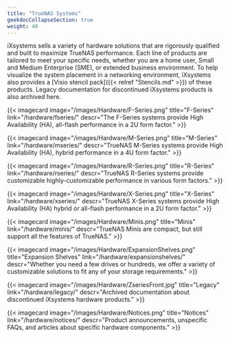 ```yaml
---
title: "TrueNAS Systems"
geekdocCollapseSection: true
weight: 40
---
```


iXsystems sells a variety of hardware solutions that are rigorously qualified and built to maximize TrueNAS performance.
Each line of products are tailored to meet your specific needs, whether you are a home user, Small and Medium Enterprise (SME), or extended business environment.
To help visualize the system placement in a networking environment, iXsystems also provides a [Visio stencil pack]({{< relref "Stencils.md" >}}) of these products.
Legacy documentation for discontinued iXsystems products is also archived here.

<div class="docs-sections">

{{< imagecard image="/images/Hardware/F-Series.png" title="F-Series" link="/hardware/fseries/"
descr="The F-Series systems provide High Availability (HA), all-flash performance in a 2U form factor." >}}

{{< imagecard image="/images/Hardware/M-Series.png" title="M-Series" link="/hardware/mseries/"
descr="TrueNAS M-Series systems provide High Availability (HA), hybrid performance in a 4U form factor." >}}

{{< imagecard image="/images/Hardware/R-Series.png" title="R-Series" link="/hardware/rseries/"
descr="TrueNAS R-Series systems provide customizable highly-customizable performance in various form factors." >}}

{{< imagecard image="/images/Hardware/X-Series.png" title="X-Series" link="/hardware/xseries/"
descr="TrueNAS X-Series systems provide High Availability (HA) hybrid or all-flash performance in a 2U form factor." >}}

{{< imagecard image="/images/Hardware/Minis.png" title="Minis" link="/hardware/minis/"
descr="TrueNAS Minis are compact, but still support all the features of TrueNAS." >}}

{{< imagecard image="/images/Hardware/ExpansionShelves.png" title="Expansion Shelves" link="/hardware/expansionshelves/"
descr="Whether you need a few drives or hundreds, we offer a variety of customizable solutions to fit any of your storage requirements." >}}

{{< imagecard image="/images/Hardware/ZseriesFront.jpg" title="Legacy" link="/hardware/legacy/"
descr="Archived documentation about discontinued iXsystems hardware products." >}}

{{< imagecard image="/images/Hardware/Notices.png" title="Notices" link="/hardware/notices/"
descr="Product announcements, unspecific FAQs, and articles about specific hardware components." >}}

</div>